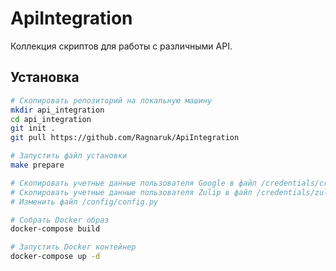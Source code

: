 # ApiIntegration

Коллекция скриптов для работы с различными API.

## Установка
```bash
# Скопировать репозиторий на локальную машину
mkdir api_integration
cd api_integration
git init .
git pull https://github.com/Ragnaruk/ApiIntegration

# Запустить файл установки
make prepare

# Скопировать учетные данные пользователя Google в файл /credentials/credentials.json
# Скопировать учетные данные пользователя Zulip в файл /credentials/zuliprc.txt
# Изменить файл /config/config.py

# Собрать Docker образ
docker-compose build

# Запустить Docker контейнер
docker-compose up -d
```